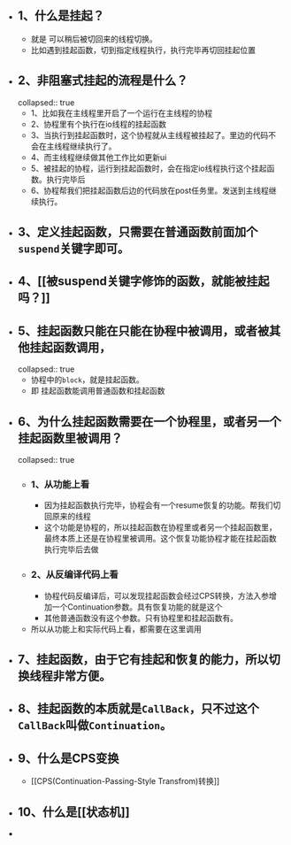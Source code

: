 - ## 1、什么是挂起？
	- 就是 可以稍后被切回来的线程切换。
	- 比如遇到挂起函数，切到指定线程执行，执行完毕再切回挂起位置
- ## 2、非阻塞式挂起的流程是什么？
  collapsed:: true
	- 1、比如我在主线程里开启了一个运行在主线程的协程
	- 2、协程里有个执行在io线程的挂起函数
	- 3、当执行到挂起函数时，这个协程就从主线程被挂起了。里边的代码不会在主线程继续执行了。
	- 4、而主线程继续做其他工作比如更新ui
	- 5、被挂起的协程，运行到挂起函数时，会在指定io线程执行这个挂起函数。执行完毕后
	- 6、协程帮我们把挂起函数后边的代码放在post任务里。发送到主线程继续执行。
- ## 3、定义挂起函数，只需要在普通函数前面加个`suspend`关键字即可。
- ## 4、[[被suspend关键字修饰的函数，就能被挂起吗？]]
- ## 5、挂起函数只能在只能在协程中被调用，或者被其他挂起函数调用，
  collapsed:: true
	- 协程中的`block`，就是挂起函数。
	- 即 挂起函数能调用普通函数和挂起函数
- ## 6、为什么挂起函数需要在一个协程里，或者另一个挂起函数里被调用？
  collapsed:: true
	- ### 1、从功能上看
		- 因为挂起函数执行完毕，协程会有一个resume恢复的功能。帮我们切回原来的线程
		- 这个功能是协程的，所以挂起函数在协程里或者另一个挂起函数里，最终本质上还是在协程里被调用。这个恢复功能协程才能在挂起函数执行完毕后去做
	- ### 2、从反编译代码上看
		- 协程代码反编译后，可以发现挂起函数会经过CPS转换，方法入参增加一个Continuation参数。具有恢复功能的就是这个
		- 其他普通函数没有这个参数。只有协程里和挂起函数有。
	- 所以从功能上和实际代码上看，都需要在这里调用
- ## 7、挂起函数，由于它有挂起和恢复的能力，所以切换线程非常方便。
- ## 8、挂起函数的本质就是`CallBack`，只不过这个`CallBack`叫做`Continuation`。
- ## 9、什么是CPS变换
	- [[CPS(Continuation-Passing-Style Transfrom)转换]]
- ## 10、什么是[[状态机]]
-